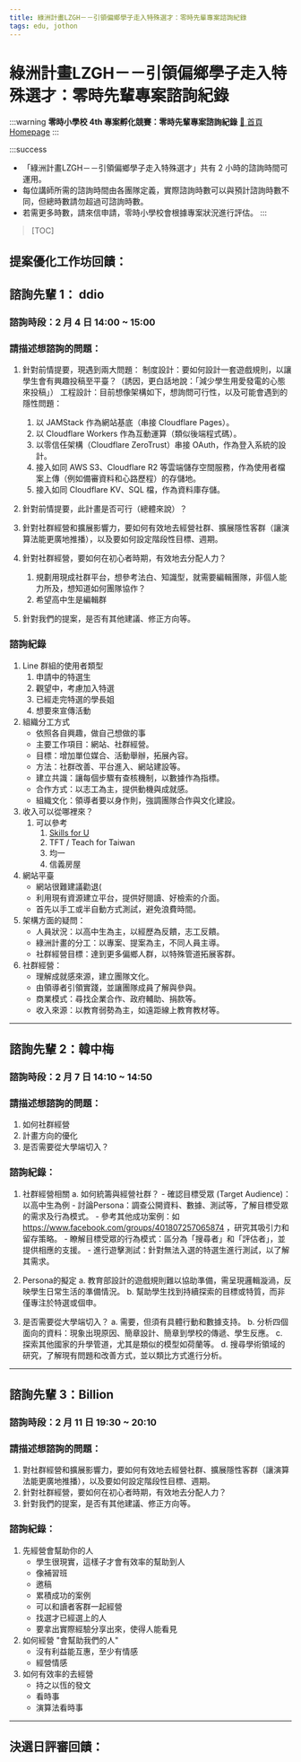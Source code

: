 ```yaml
---
title: 綠洲計畫LZGH－－引領偏鄉學子走入特殊選才：零時先輩專案諮詢紀錄
tags: edu, jothon
---
```


# 綠洲計畫LZGH－－引領偏鄉學子走入特殊選才：零時先輩專案諮詢紀錄

:::warning
**零時小學校 4th 專案孵化競賽：零時先輩專案諮詢紀錄**
[🏫 首頁 Homepage](https://g0v.hackmd.io/@jothon/rydvIDluT)
:::

:::success
* 「綠洲計畫LZGH－－引領偏鄉學子走入特殊選才」共有 2 小時的諮詢時間可運用。
* 每位講師所需的諮詢時間由各團隊定義，實際諮詢時數可以與預計諮詢時數不同，但總時數請勿超過可諮詢時數。
* 若需更多時數，請來信申請，零時小學校會根據專案狀況進行評估。
:::


> [TOC]

## 提案優化工作坊回饋：

## 諮詢先輩 1： ddio

### 諮詢時段：2 月 4 日 14:00 ~ 15:00

### 請描述想諮詢的問題：
1. 針對前情提要，現遇到兩大問題：
    制度設計：要如何設計一套遊戲規則，以讓學生會有興趣投稿至平臺？（誘因，更白話地說：「減少學生用愛發電的心態來投稿」）
    工程設計：目前想像架構如下，想詢問可行性，以及可能會遇到的隱性問題：

   1. 以 JAMStack 作為網站基底（串接 Cloudflare Pages）。
   2. 以 Cloudflare Workers 作為互動運算（類似後端程式碼）。
   3. 以零信任架構（Cloudflare ZeroTrust）串接 OAuth，作為登入系統的設計。
   4. 接入如同 AWS S3、Cloudflare R2 等雲端儲存空間服務，作為使用者檔案上傳（例如備審資料和心路歷程）的存儲地。
   5. 接入如同 Cloudflare KV、SQL 檔，作為資料庫存儲。
2. 針對前情提要，此計畫是否可行（總體來說）？
3. 針對社群經營和擴展影響力，要如何有效地去經營社群、擴展隱性客群（讓演算法能更廣地推播），以及要如何設定階段性目標、週期。
4. 針對社群經營，要如何在初心者時期，有效地去分配人力？
   1. 規劃用現成社群平台，想參考法白、知識型，就需要編輯團隊，非個人能力所及，想知道如何團隊協作？
   1. 希望高中生是編輯群
6. 針對我們的提案，是否有其他建議、修正方向等。

### 諮詢紀錄

1. Line 群組的使用者類型
   1. 申請中的特選生
   2. 觀望中，考慮加入特選
   3. 已經走完特選的學長姐
   4. 想要來宣傳活動
2. 組織分工方式
     - 依照各自興趣，做自己想做的事
     - 主要工作項目：網站、社群經營。
     - 目標：增加單位媒合、活動舉辦，拓展內容。
     - 方法：社群改善、平台進入、網站建設等。
     - 建立共識：讓每個步驟有查核機制，以數據作為指標。
     - 合作方式：以志工為主，提供動機與成就感。
     - 組織文化：領導者要以身作則，強調團隊合作與文化建設。
3. 收入可以從哪裡來？
   1. 可以參考
      1. [Skills for U](https://nettuesday.tw/events/2023/11/1211)
      3. TFT / Teach for Taiwan
      4. 均一
      5. 信義房屋
4. 網站平臺
     - 網站很難建議勸退(
     - 利用現有資源建立平台，提供好閱讀、好檢索的介面。
     - 首先以手工或半自動方式測試，避免浪費時間。
5. 架構方面的疑問：
     - 人員狀況：以高中生為主，以經歷為反饋，志工反饋。
     - 綠洲計畫的分工：以專案、提案為主，不同人員主導。
     - 社群經營目標：達到更多偏鄉人群，以特殊管道拓展客群。
6. 社群經營：
     - 理解成就感來源，建立團隊文化。
     - 由領導者引領實踐，並讓團隊成員了解與參與。
     - 商業模式：尋找企業合作、政府輔助、捐款等。
     - 收入來源：以教育弱勢為主，如遠距線上教育教材等。

---

## 諮詢先輩 2：韓中梅

### 諮詢時段：2 月 7 日 14:10 ~ 14:50

### 請描述想諮詢的問題：
1. 如何社群經營
2. 計畫方向的優化
3. 是否需要從大學端切入？

### 諮詢紀錄：
1. 社群經營相關
a. 如何統籌與經營社群？
        - 確認目標受眾 (Target Audience)：以高中生為例
        - 討論Persona：調查公開資料、數據、測試等，了解目標受眾的需求及行為模式。
        - 參考其他成功案例：如 https://www.facebook.com/groups/401807257065874 ，研究其吸引力和留存策略。
        - 瞭解目標受眾的行為模式：區分為「搜尋者」和「評估者」，並提供相應的支援。
        - 進行遊擊測試：針對無法入選的特選生進行測試，以了解其需求。

2. Persona的擬定
    a. 教育部設計的遊戲規則難以協助準備，需呈現邏輯漩渦，反映學生日常生活的準備情況。
    b. 幫助學生找到持續探索的目標或特質，而非僅專注於特選或個申。

3. 是否需要從大學端切入？
    a. 需要，但須有具體行動和數據支持。
    b. 分析四個面向的資料：現象出現原因、簡章設計、簡章到學校的傳遞、學生反應。
    c. 探索其他國家的升學管道，尤其是類似的模型如荷蘭等。
    d. 搜尋學術領域的研究，了解現有問題和改善方式，並以類比方式進行分析。

---

## 諮詢先輩 3：Billion



### 諮詢時段：2 月 11 日 19:30 ~ 20:10


### 請描述想諮詢的問題：
1. 對社群經營和擴展影響力，要如何有效地去經營社群、擴展隱性客群（讓演算法能更廣地推播），以及要如何設定階段性目標、週期。
2. 針對社群經營，要如何在初心者時期，有效地去分配人力？
3. 針對我們的提案，是否有其他建議、修正方向等。


### 諮詢紀錄：
1. 先經營會幫助你的人
    - 學生很現實，這樣子才會有效率的幫助到人
    - 像補習班
    - 邀稿
    - 累積成功的案例
    - 可以和讀者客群一起經營
    - 找選才已經選上的人
    - 要拿出實際經驗分享出來，使得人能看見
2. 如何經營 "會幫助我們的人"
    - 沒有利益能互惠，至少有情感
    - 經營情感
3. 如何有效率的去經營
    - 持之以恆的發文
    - 看時事
    - 演算法看時事



---

## 決選日評審回饋：